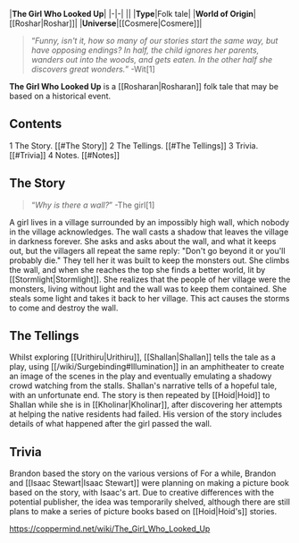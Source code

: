 |**The Girl Who Looked Up**|
|-|-|
||
|**Type**|Folk tale|
|**World of Origin**|[[Roshar\|Roshar]]|
|**Universe**|[[Cosmere\|Cosmere]]|

>“*Funny, isn't it, how so many of our stories start the same way, but have opposing endings? In half, the child ignores her parents, wanders out into the woods, and gets eaten. In the other half she discovers great wonders.*”
\-Wit[1]


**The Girl Who Looked Up** is a [[Rosharan\|Rosharan]] folk tale that may be based on a historical event.

## Contents

1 The Story. [[#The Story]] 
2 The Tellings. [[#The Tellings]] 
3 Trivia. [[#Trivia]] 
4 Notes. [[#Notes]] 


## The Story
 
>“*Why is there a wall?*”
\-The girl[1]


A girl lives in a village surrounded by an impossibly high wall, which nobody in the village acknowledges. The wall casts a shadow that leaves the village in darkness forever. She asks and asks about the wall, and what it keeps out, but the villagers all repeat the same reply: "Don't go beyond it or you'll probably die." They tell her it was built to keep the monsters out.
She climbs the wall, and when she reaches the top she finds a better world, lit by [[Stormlight\|Stormlight]]. She realizes that the people of her village were the monsters, living without light and the wall was to keep them contained. She steals some light and takes it back to her village. This act causes the storms to come and destroy the wall.

## The Tellings
 
Whilst exploring [[Urithiru\|Urithiru]], [[Shallan\|Shallan]] tells the tale as a play, using [[/wiki/Surgebinding#Illumination]] in an amphitheater to create an image of the scenes in the play and eventually emulating a shadowy crowd watching from the stalls. Shallan's narrative tells of a hopeful tale, with an unfortunate end.
The story is then repeated by [[Hoid\|Hoid]] to Shallan while she is in [[Kholinar\|Kholinar]], after discovering her attempts at helping the native residents had failed. His version of the story includes details of what happened after the girl passed the wall.

## Trivia
Brandon based the story on the various versions of 
For a while, Brandon and [[Isaac Stewart\|Isaac Stewart]] were planning on making a picture book based on the story, with Isaac's art. Due to creative differences with the potential publisher, the idea was temporarily shelved, although there are still plans to make a series of picture books based on [[Hoid\|Hoid's]] stories.


https://coppermind.net/wiki/The_Girl_Who_Looked_Up